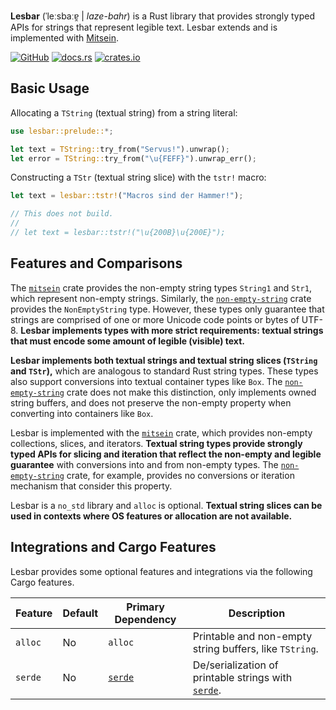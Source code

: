 **Lesbar** (ˈleːsbaːɐ̯ | _laze-bahr_) is a Rust library that provides strongly
typed APIs for strings that represent legible text. Lesbar extends and is
implemented with [Mitsein][`mitsein`].

[![GitHub](https://img.shields.io/badge/GitHub-olson--sean--k/lesbar-8da0cb?logo=github&style=for-the-badge)](https://github.com/olson-sean-k/lesbar)
[![docs.rs](https://img.shields.io/badge/docs.rs-lesbar-66c2a5?logo=rust&style=for-the-badge)](https://docs.rs/lesbar)
[![crates.io](https://img.shields.io/crates/v/lesbar.svg?logo=rust&style=for-the-badge)](https://crates.io/crates/lesbar)

## Basic Usage

Allocating a `TString` (textual string) from a string literal:

```rust
use lesbar::prelude::*;

let text = TString::try_from("Servus!").unwrap();
let error = TString::try_from("\u{FEFF}").unwrap_err();
```

Constructing a `TStr` (textual string slice) with the `tstr!` macro:

```rust
let text = lesbar::tstr!("Macros sind der Hammer!");

// This does not build.
//
// let text = lesbar::tstr!("\u{200B}\u{200E}");
```

## Features and Comparisons

The [`mitsein`] crate provides the non-empty string types `String1` and `Str1`,
which represent non-empty strings. Similarly, the [`non-empty-string`] crate
provides the `NonEmptyString` type. However, these types only guarantee that
strings are comprised of one or more Unicode code points or bytes of UTF-8.
**Lesbar implements types with more strict requirements: textual strings that
must encode some amount of legible (visible) text.**

**Lesbar implements both textual strings and textual string slices (`TString`
and `TStr`),** which are analogous to standard Rust string types. These types
also support conversions into textual container types like `Box`. The
[`non-empty-string`] crate does not make this distinction, only implements owned
string buffers, and does not preserve the non-empty property when converting
into containers like `Box`.

Lesbar is implemented with the [`mitsein`] crate, which provides non-empty
collections, slices, and iterators. **Textual string types provide strongly
typed APIs for slicing and iteration that reflect the non-empty and legible
guarantee** with conversions into and from non-empty types. The
[`non-empty-string`] crate, for example, provides no conversions or iteration
mechanism that consider this property.

Lesbar is a `no_std` library and `alloc` is optional. **Textual string slices
can be used in contexts where OS features or allocation are not available.**

## Integrations and Cargo Features

Lesbar provides some optional features and integrations via the following Cargo
features.

| Feature     | Default | Primary Dependency | Description                                             |
|-------------|---------|--------------------|---------------------------------------------------------|
| `alloc`     | No      | `alloc`            | Printable and non-empty string buffers, like `TString`. |
| `serde`     | No      | [`serde`]          | De/serialization of printable strings with [`serde`].   |

[`mitsein`]: https://crates.io/crates/mitsein
[`non-empty-string`]: https://crates.io/crates/non-empty-string
[`serde`]: https://crates.io/crates/serde
